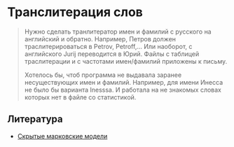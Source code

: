 # Транслитерация слов

> Нужно сделать транлитератор имен и фамилий с русского на английский и обратно. Например, Петров должен траслитерироваться в Petrov, Petroff,... Или наоборот, с английского Jurij переводится в Юрий. Файлы с таблицей траслитерации и с частотами имен/фамилий приложены к письму.
> 
> Хотелось бы, чтоб программа не выдавала заранее несуществующих имен и фамилий. Например, для имени Инесса не было бы варианта Inesssa. И работала на не знакомых словах которых нет в файле со статистикой.

## Литература

- [Скрытые марковские модели](https://ru.wikibooks.org/wiki/Скрытые_марковские_модели)